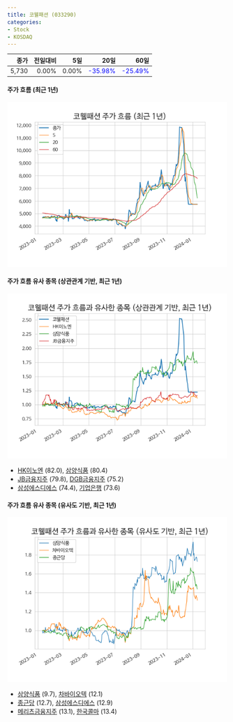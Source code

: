 ```yaml
---
title: 코웰패션 (033290)
categories:
- Stock
- KOSDAQ
---
```


|종가|전일대비|5일|20일|60일|
|---:|-------:|--:|---:|---:|
|5,730|0.00%|0.00%|<span style="color: blue">-35.98%</span>|<span style="color: blue">-25.49%</span>|

<!-- more -->

#### 주가 흐름 (최근 1년)
![033290](/assets/images/stock/033290.png)


#### 주가 흐름 유사 종목 (상관관계 기반, 최근 1년)
![033290](/assets/images/stock/033290_corr.png)
- [HK이노엔](/195940/) (82.0), [삼양식품](/003230/) (80.4)
- [JB금융지주](/175330/) (79.8), [DGB금융지주](/139130/) (75.2)
- [삼성에스디에스](/018260/) (74.4), [기업은행](/024110/) (73.6)


#### 주가 흐름 유사 종목 (유사도 기반, 최근 1년)
![033290](/assets/images/stock/033290_sim.png)
- [삼양식품](/003230/) (9.7), [차바이오텍](/085660/) (12.1)
- [종근당](/185750/) (12.7), [삼성에스디에스](/018260/) (12.9)
- [메리츠금융지주](/138040/) (13.1), [한국콜마](/161890/) (13.4)